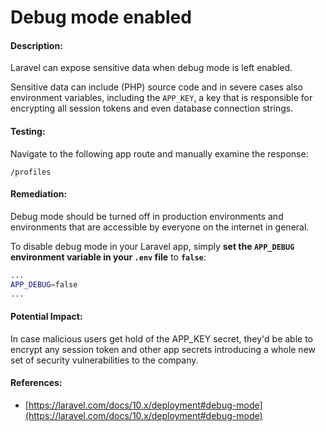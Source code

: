 # Debug mode enabled

#### Description:

Laravel can expose sensitive data when debug mode is left enabled.

Sensitive data can include (PHP) source code and in severe cases also environment variables, including the `APP_KEY`, a key that is responsible for encrypting all session tokens and even database connection strings.

#### Testing:

Navigate to the following app route and manually examine the response:

```
/profiles
```

#### Remediation:

Debug mode should be turned off in production environments and environments that are accessible by everyone on the internet in general.

To disable debug mode in your Laravel app, simply **set the `APP_DEBUG` environment variable in your `.env` file** to **`false`**:

```bash
...
APP_DEBUG=false
...
```

#### Potential Impact:

In case malicious users get hold of the APP\_KEY secret, they'd be able to encrypt any session token and other app secrets introducing a whole new set of security vulnerabilities to the company.

#### References:

* [https://laravel.com/docs/10.x/deployment#debug-mode](https://laravel.com/docs/10.x/deployment#debug-mode)

